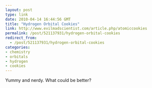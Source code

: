 ```yaml
---
layout: post
type: link
date: 2010-04-14 16:44:56 GMT
title: "Hydrogen Orbital Cookies"
link: http://www.evilmadscientist.com/article.php/atomiccookies
permalink: /post/521137931/hydrogen-orbital-cookies
redirect_from: 
  - /post/521137931/hydrogen-orbital-cookies
categories:
- chemistry
- orbitals
- hydrogen
- cookies
---
```

Yummy and nerdy. What could be better?